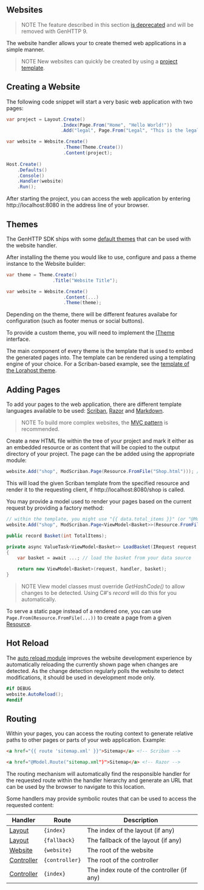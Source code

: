 ﻿## Websites

> <span class="note">NOTE</span> The feature described in this section [is deprecated](https://github.com/Kaliumhexacyanoferrat/GenHTTP/issues/496) and will be removed with GenHTTP 9.

The website handler allows your to create themed web applications in a simple manner.

> <span class="note">NOTE</span> New websites can quickly be created by using a [project template](./templates).

## Creating a Website

The following code snippet will start a very basic web application with two pages:

```csharp
var project = Layout.Create()
                    .Index(Page.From("Home", "Hello World!"))
                    .Add("legal", Page.From("Legal", "This is the legal page"));

var website = Website.Create()
                     .Theme(Theme.Create())
                     .Content(project);
                        
Host.Create()
    .Defaults()
    .Console()
    .Handler(website)
    .Run();
```

 After starting the project, you can access the web application by entering http://localhost:8080
in the address line of your browser.

## Themes

The GenHTTP SDK ships with some [default themes](https://github.com/Kaliumhexacyanoferrat/GenHTTP.Themes) 
that can be used with the website handler.

After installing the theme you would like to use, configure and pass a theme instance to the Website builder:

```csharp
var theme = Theme.Create()
                 .Title("Website Title");

var website = Website.Create()
                     .Content(...)
                     .Theme(theme);
```

Depending on the theme, there will be different features availabe for configuration (such as footer menus or social buttons).

To provide a custom theme, you will need to implement the
[ITheme](https://github.com/Kaliumhexacyanoferrat/GenHTTP/blob/master/API/Content/Websites/ITheme.cs) interface.

The main component of every theme is the template that is used to embed the generated pages into. The template can be rendered
using a templating engine of your choice. For a Scriban-based example, see the
[template of the Lorahost theme](https://github.com/Kaliumhexacyanoferrat/GenHTTP.Themes/blob/master/Lorahost/Template.html).

## Adding Pages

To add your pages to the web application, there are different template languages available
to be used: [Scriban](https://www.nuget.org/packages/GenHTTP.Modules.Scriban/),
[Razor](https://www.nuget.org/packages/GenHTTP.Modules.Razor/) and [Markdown](https://www.nuget.org/packages/GenHTTP.Modules.Markdown/).

> <span class="note">NOTE</span> To build more complex websites, the [MVC pattern](./controllers) is recommended. 

Create a new HTML file within the tree of your project and mark it either as an embedded resource
or as content that will be copied to the output directory of your project. The page can the be
added using the appropriate module:

```csharp
website.Add("shop", ModScriban.Page(Resource.FromFile("Shop.html"))); // or ModRazor, ModMarkdown
```

This will load the given Scriban template from the specified resource and render it to the
requesting client, if http://localhost:8080/shop is called.

You may provide a model used to render your pages based on the current request
by providing a factory method:

```csharp
// within the template, you might use "{{ data.total_items }}" (or "@Model.Data.TotalItems" in Razor) to access your view model
website.Add("shop", ModScriban.Page<ViewModel<Basket>>(Resource.FromFile("./Shop.html"), LoadBasket));

public record Basket(int TotalItems);

private async ValueTask<ViewModel<Basket>> LoadBasket(IRequest request, IHandler handler) 
{
    var basket = await ...; // load the basket from your data source

    return new ViewModel<Basket>(request, handler, basket);
}
```

> <span class="note">NOTE</span> View model classes must override <i>GetHashCode()</i> to allow changes to be detected. Using C#'s <i>record</i> will do this for you automatically. 

To serve a static page instead of a rendered one, you can use `Page.From(Resource.FromFile(...))` to
create a page from a given [Resource](./resources).

## Hot Reload

The [auto reload module](https://www.nuget.org/packages/GenHTTP.Modules.AutoReload/) improves 
the website development experience by automatically reloading the currently shown page when 
changes are detected. As the change detection regularly polls the website to detect modifications,
it should be used in development mode only.

```csharp
#if DEBUG
website.AutoReload();
#endif
```

## Routing

Within your pages, you can access the routing context to generate relative paths
to other pages or parts of your web application. Example:

```html
<a href="{{ route 'sitemap.xml' }}">Sitemap</a> <!-- Scriban -->
```

```html
<a href="@Model.Route("sitemap.xml")">Sitemap</a> <!-- Razor -->
```

 The routing mechanism will automatically find the responsible handler for the requested
route within the handler hierarchy and generate an URL that can be used by the
browser to navigate to this location.

Some handlers may provide symbolic routes that can be used to access the requested content:

| Handler        | Route           | Description  |
| ------------- |-------------| -----|
| [Layout](./layouting)     | `{index}` | The index of the layout (if any) |
| [Layout](./layouting)     | `{fallback}` | The fallback of the layout (if any) |
| [Website](./websites)     | `{website}` | The root of the website |
| [Controller](./controllers)     | `{controller}` | The root of the controller |
| [Controller](./controllers)     | `{index}` | The index route of the controller (if any) |
